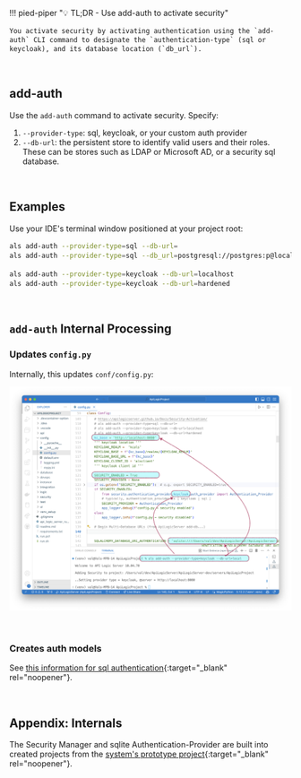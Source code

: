 !!! pied-piper ":bulb: TL;DR - Use add-auth to activate security"

    You activate security by activating authentication using the `add-auth` CLI command to designate the `authentication-type` (sql or keycloak), and its database location (`db_url`).
    
&nbsp;

## add-auth

Use the `add-auth` command to activate security.  Specify:

1. `--provider-type`: sql, keycloak, or your custom auth provider
2. `--db-url`: the persistent store to identify valid users and their roles.  These can be stores such as LDAP or Microsoft AD, or a security sql database.

&nbsp;

## Examples

Use your IDE's terminal window positioned at your project root:

```bash title='Configure Security - Examples'
als add-auth --provider-type=sql --db-url=
als add-auth --provider-type=sql --db_url=postgresql://postgres:p@localhost/authdb

als add-auth --provider-type=keycloak --db-url=localhost
als add-auth --provider-type=keycloak --db-url=hardened
```

&nbsp;

## `add-auth` Internal Processing

### Updates `config.py`

Internally, this updates `conf/config.py`:

![config](images/security/add-auth.png)

&nbsp;

### Creates auth models

See [this information for sql authentication](Security-sql.md#accessed-via-sqlalchemy){:target="_blank" rel="noopener"}.

&nbsp;

## Appendix: Internals

The Security Manager and sqlite Authentication-Provider are built into created projects from the [system's prototype project](https://github.com/ApiLogicServer/ApiLogicServer-src/tree/main/api_logic_server_cli/prototypes/nw){:target="_blank" rel="noopener"}.

